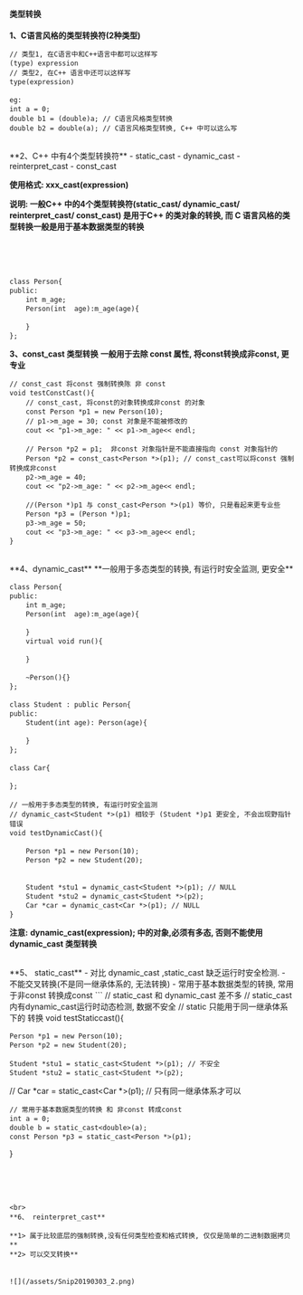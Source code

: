 #### 类型转换


**1、C语言风格的类型转换符(2种类型)**
```
// 类型1, 在C语言中和C++语言中都可以这样写
(type) expression
// 类型2, 在C++ 语言中还可以这样写
type(expression)

eg:
int a = 0;
double b1 = (double)a; // C语言风格类型转换
double b2 = double(a); // C语言风格类型转换, C++ 中可以这么写
```

<br>
**2、C++ 中有4个类型转换符**
- static_cast
- dynamic_cast
- reinterpret_cast
- const_cast

**使用格式: xxx_cast<type>(expression)**

**说明: 
一般C++ 中的4个类型转换符(static_cast/ dynamic_cast/ reinterpret_cast/ const_cast) 是用于C++ 的类对象的转换, 而 C 语言风格的类型转换一般是用于基本数据类型的转换**



<br>
<br>
<br>

```
class Person{
public:
    int m_age;
    Person(int  age):m_age(age){
        
    }
};
```

**3、const_cast 类型转换**
**一般用于去除 const 属性, 将const转换成非const, 更专业**

```
// const_cast 将const 强制转换陈 非 const
void testConstCast(){
    // const_cast, 将const的对象转换成非const 的对象
    const Person *p1 = new Person(10);
    // p1->m_age = 30; const 对象是不能被修改的
    cout << "p1->m_age: " << p1->m_age<< endl;
    
    // Person *p2 = p1;  非const 对象指针是不能直接指向 const 对象指针的
    Person *p2 = const_cast<Person *>(p1); // const_cast可以将const 强制转换成非const
    p2->m_age = 40;
    cout << "p2->m_age: " << p2->m_age<< endl;
    
    //(Person *)p1 与 const_cast<Person *>(p1) 等价, 只是看起来更专业些
    Person *p3 = (Person *)p1;
    p3->m_age = 50;
    cout << "p3->m_age: " << p3->m_age<< endl;
}
```


<br>
**4、dynamic_cast**
**一般用于多态类型的转换, 有运行时安全监测, 更安全**

```
class Person{
public:
    int m_age;
    Person(int  age):m_age(age){
        
    }
    virtual void run(){
        
    }
    
    ~Person(){}
};

class Student : public Person{
public:
    Student(int age): Person(age){
        
    }
};

class Car{
    
};

// 一般用于多态类型的转换, 有运行时安全监测
// dynamic_cast<Student *>(p1) 相较于 (Student *)p1 更安全, 不会出现野指针错误
void testDynamicCast(){
    
    Person *p1 = new Person(10);
    Person *p2 = new Student(20);
    

    Student *stu1 = dynamic_cast<Student *>(p1); // NULL
    Student *stu2 = dynamic_cast<Student *>(p2);
    Car *car = dynamic_cast<Car *>(p1); // NULL
}
```

**注意:**
**dynamic_cast<type >(expression); 中的对象,必须有多态, 否则不能使用 dynamic_cast 类型转换**

<br>
**5、 static_cast**
- 对比 dynamic_cast ,static_cast 缺乏运行时安全检测.
- 不能交叉转换(不是同一继承体系的, 无法转换)
- 常用于基本数据类型的转换, 常用于非const 转换成const
```
// static_cast 和 dynamic_cast 差不多
// static_cast 内有dynamic_cast运行时动态检测, 数据不安全
// static 只能用于同一继承体系下的 转换
void testStaticcast(){
    
    Person *p1 = new Person(10);
    Person *p2 = new Student(20);
    
    Student *stu1 = static_cast<Student *>(p1); // 不安全
    Student *stu2 = static_cast<Student *>(p2);
//    Car *car = static_cast<Car *>(p1); // 只有同一继承体系才可以
    
    // 常用于基本数据类型的转换 和 非const 转成const
    int a = 0;
    double b = static_cast<double>(a);
    const Person *p3 = static_cast<Person *>(p1);
}
```




<br>
**6、 reinterpret_cast**

**1> 属于比较底层的强制转换,没有任何类型检查和格式转换, 仅仅是简单的二进制数据拷贝**
**2> 可以交叉转换**


![](/assets/Snip20190303_2.png)